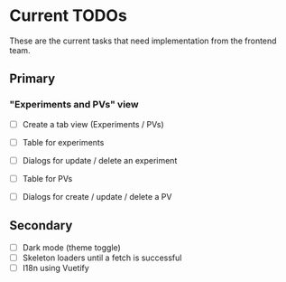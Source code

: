 # Current TODOs

These are the current tasks that need implementation from the frontend team.

## Primary

### "Experiments and PVs" view

- [ ] Create a tab view (Experiments / PVs)
- [ ] Table for experiments
- [ ] Dialogs for update / delete an experiment
- [ ] Table for PVs
- [ ] Dialogs for create / update / delete a PV



## Secondary

- [ ] Dark mode (theme toggle)
- [ ] Skeleton loaders until a fetch is successful
- [ ] I18n using Vuetify
